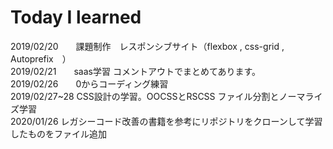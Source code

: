 # Today I learned

2019/02/20　　課題制作　レスポンシブサイト（flexbox , css-grid , Autoprefix　）<br>
2019/02/21　　saas学習 コメントアウトでまとめてあります。<br>
2019/02/26　　0からコーディング練習<br>
2019/02/27~28 CSS設計の学習。OOCSSとRSCSS ファイル分割とノーマライズ学習<br>
2020/01/26 レガシーコード改善の書籍を参考にリポジトリをクローンして学習したものをファイル追加
